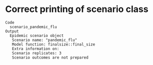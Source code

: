 # Correct printing of scenario class

    Code
      scenario_pandemic_flu
    Output
      Epidemic scenario object
       Scenario name: "pandemic_flu"
       Model function: finalsize::final_size
       Extra information on: 
       Scenario replicates: 3
       Scenario outcomes are not prepared

